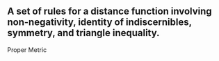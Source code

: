 A set of rules for a distance function involving non-negativity, identity of indiscernibles, symmetry, and triangle inequality.
---
Proper Metric
